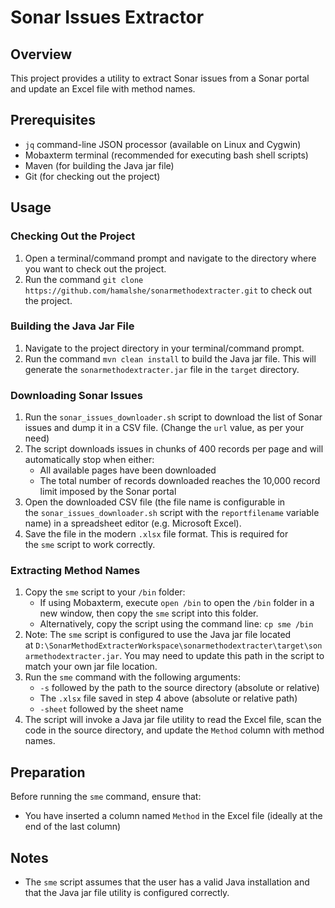 # Sonar Issues Extractor

## Overview

This project provides a utility to extract Sonar issues from a Sonar portal and update an Excel file with method names.

## Prerequisites

*   `jq` command-line JSON processor (available on Linux and Cygwin)
*   Mobaxterm terminal (recommended for executing bash shell scripts)
*   Maven (for building the Java jar file)
*   Git (for checking out the project)

## Usage

### Checking Out the Project

1.  Open a terminal/command prompt and navigate to the directory where you want to check out the project.
2.  Run the command `git clone https://github.com/hamalshe/sonarmethodextracter.git` to check out the project.

### Building the Java Jar File

1.  Navigate to the project directory in your terminal/command prompt.
2.  Run the command `mvn clean install` to build the Java jar file. This will generate the `sonarmethodextracter.jar` file in the `target` directory.

### Downloading Sonar Issues

1.  Run the `sonar_issues_downloader.sh` script to download the list of Sonar issues and dump it in a CSV file. (Change the `url` value, as per your need)
2.  The script downloads issues in chunks of 400 records per page and will automatically stop when either:
    *   All available pages have been downloaded
    *   The total number of records downloaded reaches the 10,000 record limit imposed by the Sonar portal
3.  Open the downloaded CSV file (the file name is configurable in the `sonar_issues_downloader.sh` script with the `reportfilename` variable name) in a spreadsheet editor (e.g. Microsoft Excel).
4.  Save the file in the modern `.xlsx` file format. This is required for the `sme` script to work correctly.

### Extracting Method Names

1.  Copy the `sme` script to your `/bin` folder:
    *   If using Mobaxterm, execute `open /bin` to open the `/bin` folder in a new window, then copy the `sme` script into this folder.
    *   Alternatively, copy the script using the command line: `cp sme /bin`
2.  Note: The `sme` script is configured to use the Java jar file located at `D:\SonarMethodExtracterWorkspace\sonarmethodextracter\target\sonarmethodextracter.jar`. You may need to update this path in the script to match your own jar file location.
3.  Run the `sme` command with the following arguments:
    *   `-s` followed by the path to the source directory (absolute or relative)
    *   The `.xlsx` file saved in step 4 above (absolute or relative path)
    *   `-sheet` followed by the sheet name
4.  The script will invoke a Java jar file utility to read the Excel file, scan the code in the source directory, and update the `Method` column with method names.

## Preparation

Before running the `sme` command, ensure that:

*   You have inserted a column named `Method` in the Excel file (ideally at the end of the last column)

## Notes

*   The `sme` script assumes that the user has a valid Java installation and that the Java jar file utility is configured correctly.